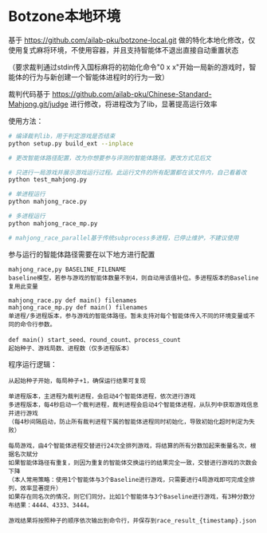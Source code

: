 # Botzone本地环境

基于 https://github.com/ailab-pku/botzone-local.git 做的特化本地化修改，仅使用复式麻将环境，不使用容器，并且支持智能体不退出直接自动重置状态

（要求裁判通过stdin传入国标麻将的初始化命令"0 x x"开始一局新的游戏时，智能体的行为与新创建一个智能体进程时的行为一致）

裁判代码基于 https://github.com/ailab-pku/Chinese-Standard-Mahjong.git/judge 进行修改，将进程改为了lib，显著提高运行效率

使用方法：

```bash
# 编译裁判lib，用于判定游戏是否结束
python setup.py build_ext --inplace

# 更改智能体路径配置，改为你想要参与评测的智能体路径。更改方式见后文

# 只进行一局游戏并展示游戏运行过程。此运行文件的所有配置都在该文件内，自己看着改
python test_mahjong.py

# 单进程运行
python mahjong_race.py

# 多进程运行
python mahjong_race_mp.py

# mahjong_race_parallel基于传统subprocess多进程，已停止维护，不建议使用
```

参与运行的智能体路径需要在以下地方进行配置

    mahjong_race,py BASELINE_FILENAME 
	baseline模型，若参与游戏的智能体数量不到4，则自动用该值补位。多进程版本的Baseline复用此变量

	mahjong_race.py def main() filenames
	mahjong_race_mp.py def main() filenames
	单进程/多进程版本，参与游戏的智能体路径。暂未支持对每个智能体传入不同的环境变量或不同的命令行参数。

	def main() start_seed、round_count、process_count
	起始种子、游戏局数、进程数（仅多进程版本）

程序运行逻辑：

    从起始种子开始，每局种子+1，确保运行结果可复现

	单进程版本，主进程为裁判进程，会启动4个智能体进程，依次进行游戏
	多进程版本，每4秒启动一个裁判进程，裁判进程会启动4个智能体进程，从队列中获取游戏信息并进行游戏
	（每4秒间隔启动，防止所有裁判进程下属的智能体进程同时初始化，导致初始化超时判定为失败）

	每局游戏，由4个智能体进程交替进行24次全排列游戏，将结算的所有分数加起来衡量名次，根据名次赋分
	如果智能体路径有重复，则因为重复的智能体交换运行的结果完全一致，交替进行游戏的次数会下降
	（本人常用策略：使用1个智能体与3个Baseline进行游戏，只需要进行4局游戏即可完成全排列，效率显著提升）
	如果存在同名次的情况，则它们同分。比如1个智能体与3个Baseline进行游戏，有3种分数分布结果：4444、4333、3444。

	游戏结果将按照种子的顺序依次输出到命令行，并保存到race_result_{timestamp}.json

